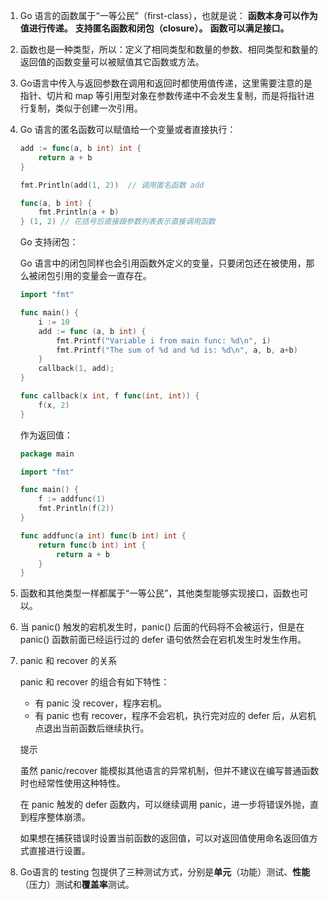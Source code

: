 1. Go 语言的函数属于“一等公民”（first-class），也就是说：
   **函数本身可以作为值进行传递。**
   **支持匿名函数和闭包（closure）。**
   **函数可以满足接口。**

2. 函数也是一种类型，所以：定义了相同类型和数量的参数、相同类型和数量的返回值的函数变量可以被赋值其它函数或方法。

3. Go语言中传入与返回参数在调用和返回时都使用值传递，这里需要注意的是指针、切片和 map 等引用型对象在参数传递中不会发生复制，而是将指针进行复制，类似于创建一次引用。

4. Go 语言的匿名函数可以赋值给一个变量或者直接执行：

   ```go
   add := func(a, b int) int {
       return a + b
   }
   
   fmt.Println(add(1, 2))  // 调用匿名函数 add
   
   func(a, b int) {
       fmt.Println(a + b)
   } (1, 2) // 花括号后直接跟参数列表表示直接调用函数
   ```

   Go 支持闭包：

   Go 语言中的闭包同样也会引用函数外定义的变量，只要闭包还在被使用，那么被闭包引用的变量会一直存在。

   ```go
   import "fmt"
   
   func main() {
       i := 10
       add := func (a, b int) {
           fmt.Printf("Variable i from main func: %d\n", i)
           fmt.Printf("The sum of %d and %d is: %d\n", a, b, a+b)
       }
       callback(1, add);
   }
   
   func callback(x int, f func(int, int)) {
       f(x, 2)
   }
   ```

   作为返回值：

   ```go
   package main
   
   import "fmt"
   
   func main() {
       f := addfunc(1)
       fmt.Println(f(2))
   }
   
   func addfunc(a int) func(b int) int {
       return func(b int) int {
           return a + b
       }
   }
   ```

5. 函数和其他类型一样都属于“一等公民”，其他类型能够实现接口，函数也可以。

6. 当 panic() 触发的宕机发生时，panic() 后面的代码将不会被运行，但是在 panic() 函数前面已经运行过的 defer 语句依然会在宕机发生时发生作用。

7. panic 和 recover 的关系

   panic 和 recover 的组合有如下特性：

   - 有 panic 没 recover，程序宕机。
   - 有 panic 也有 recover，程序不会宕机，执行完对应的 defer 后，从宕机点退出当前函数后继续执行。

   提示

   虽然 panic/recover 能模拟其他语言的异常机制，但并不建议在编写普通函数时也经常性使用这种特性。

   在 panic 触发的 defer 函数内，可以继续调用 panic，进一步将错误外抛，直到程序整体崩溃。

   如果想在捕获错误时设置当前函数的返回值，可以对返回值使用命名返回值方式直接进行设置。

8. Go语言的 testing 包提供了三种测试方式，分别是**单元**（功能）测试、**性能**（压力）测试和**覆盖率**测试。

